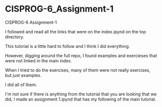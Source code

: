 # CISPROG-6_Assignment-1
CISPROG-6 Assignment-1

I followed and read all the links that were on the index.ipynd on the top directory.

This tutorial is a little hard to follow and I think I did everything. 

However, digging around the full repo, I found examples and exercieses that were not linked in the main index.

When I tried to do the exercises, many of them were not really exercises, but just examples.

I did all of them.

I'm not sure if there is anything from the tutorial that you are looking that we did, I made an assignment 1.ipynd that has my following of the main tutorial.

